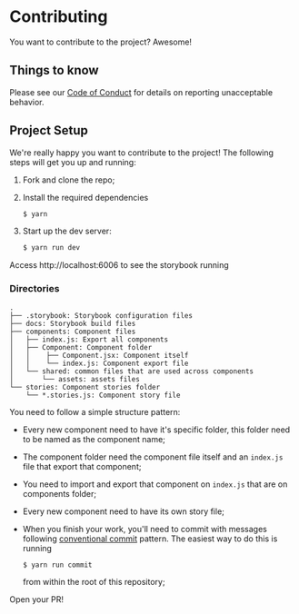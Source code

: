 # Contributing

You want to contribute to the project? Awesome!

## Things to know

Please see our [Code of Conduct](CODE_OF_CONDUCT.md) for details on reporting unacceptable behavior.

## Project Setup

We're really happy you want to contribute to the project! The following steps will get you up and running:

1. Fork and clone the repo;
2. Install the required dependencies

   ```sh
   $ yarn
   ```

3. Start up the dev server:

   ```sh
   $ yarn run dev
   ```

Access http://localhost:6006 to see the storybook running

### Directories

```
.
├── .storybook: Storybook configuration files
├── docs: Storybook build files
├── components: Component files
│   ├── index.js: Export all components
│   ├── Component: Component folder
│   │    ├── Component.jsx: Component itself
│   │    └── index.js: Component export file
│   └── shared: common files that are used across components
│       └── assets: assets files
└── stories: Component stories folder
    └── *.stories.js: Component story file
```

You need to follow a simple structure pattern:

- Every new component need to have it's specific folder, this folder need to be named as the component name;
- The component folder need the component file itself and an `index.js` file that export that component;
- You need to import and export that component on `index.js` that are on components folder;
- Every new component need to have its own story file;
- When you finish your work, you'll need to commit with messages following [conventional commit](https://www.conventionalcommits.org/en/v1.0.0/) pattern. The easiest way to do this is running

  ```sh
  $ yarn run commit
  ```
  
  from within the root of this repository;

Open your PR!
